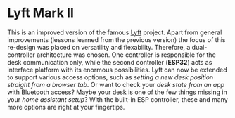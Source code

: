 # Lyft Mark II

This is an improved version of the famous [Lyft](https://github.com/mgkoenig/lyft) project. Apart from general improvements (lessons learned from the previous version) the focus of this re-design was placed on versatility and flexability. Therefore, a dual-controller architecture was chosen. One controller is responsible for the desk communication only, while the second controller (__ESP32__) acts as interface platform with its enormous possibilities. Lyft can now be extended to support various access options, such as _setting a new desk position straight from a browser tab_. Or want to check your _desk state from an app_ with Bluetooth access? Maybe your desk is one of the few things missing in your _home assistant setup_? With the built-in ESP controller, these and many more options are right at your fingertips. 


